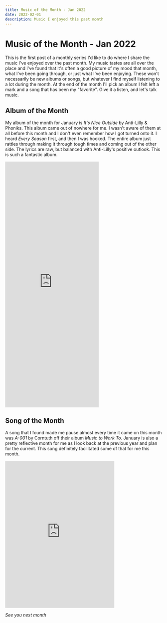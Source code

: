 ```yaml
---
title: Music of the Month - Jan 2022
date: 2022-02-01
description: Music I enjoyed this past month
---
```


# Music of the Month - Jan 2022

This is the first post of a monthly series I'd like to do where I share the
music I've enjoyed over the past month. My music tastes are all over the place
and I've found that it's often a good picture of my mood that month, what I've
been going through, or just what I've been enjoying. These won't necessarily be
new albums or songs, but whatever I find myself listening to a lot during the
month. At the end of the month I'll pick an album I felt left a mark and a song
that has been my "favorite". Give it a listen, and let's talk music.

## Album of the Month

My album of the month for January is _It's Nice Outside_ by Anti-Lilly &
Phoniks. This album came out of nowhere for me. I wasn't aware of them at all
before this month and I don't even remember how I got turned onto it. I heard
_Every Season_ first, and then I was hooked. The entire album just rattles
through making it through tough times and coming out of the other side. The
lyrics are raw, but balanced with Anti-Lilly's positive outlook. This is such a
fantastic album.

<iframe style="border: 0; max-width: 350px; height: 786px;" src="https://bandcamp.com/EmbeddedPlayer/album=1321219507/size=large/bgcol=333333/linkcol=ffffff/transparent=true/" seamless><a href="https://antilillyandphoniks.bandcamp.com/album/its-nice-outside">It&#39;s Nice Outside by Anti-Lilly &amp; Phoniks</a></iframe>

## Song of the Month

A song that I found made me pause almost every time it came on this month was
_A-001_ by Corntuth off their album _Music to Work To_. January is also a pretty
reflective month for me as I look back at the previous year and plan for the
current. This song definitely facilitated some of that for me this month.

<iframe style="border: 0; width: 350px; height: 470px;" src="https://bandcamp.com/EmbeddedPlayer/album=2879227229/size=large/bgcol=333333/linkcol=ffffff/tracklist=false/track=1942059846/transparent=true/" seamless><a href="https://corntuth.bandcamp.com/album/music-to-work-to">Music To Work To by Corntuth</a></iframe>

_See you next month_
